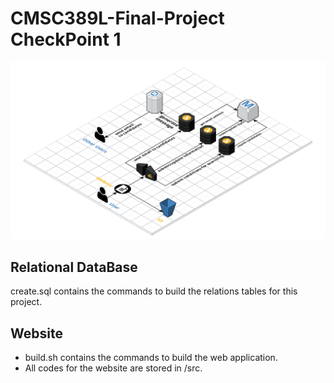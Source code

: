 # CMSC389L-Final-Project CheckPoint 1

![AWS Diagram](diagram.png)

## Relational DataBase

create.sql contains the commands to build the relations tables for this project.

## Website

- build.sh contains the commands to build the web application.
- All codes for the website are stored in /src.
